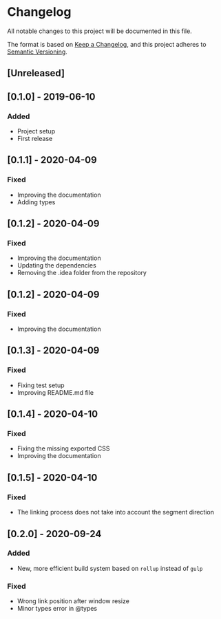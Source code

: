 # Changelog
All notable changes to this project will be documented in this file.

The format is based on [Keep a Changelog](https://keepachangelog.com/en/1.0.0/),
and this project adheres to [Semantic Versioning](https://semver.org/spec/v2.0.0.html).

## [Unreleased]

## [0.1.0] - 2019-06-10

### Added

- Project setup
- First release

## [0.1.1] - 2020-04-09

### Fixed

- Improving the documentation 
- Adding types


## [0.1.2] - 2020-04-09

### Fixed

- Improving the documentation 
- Updating the dependencies
- Removing the .idea folder from the repository

## [0.1.2] - 2020-04-09

### Fixed

- Improving the documentation

## [0.1.3] - 2020-04-09

### Fixed

- Fixing test setup
- Improving README.md file

## [0.1.4] - 2020-04-10

### Fixed

- Fixing the missing exported CSS
- Improving the documentation

## [0.1.5] - 2020-04-10

### Fixed

- The linking process does not take into account the segment direction


## [0.2.0] - 2020-09-24

### Added

- New, more efficient build system based on `rollup` instead of `gulp`

### Fixed

- Wrong link position after window resize
- Minor types error in @types
